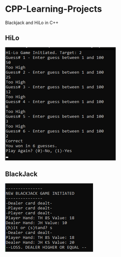 # CPP-Learning-Projects
Blackjack and HiLo in C++

## HiLo

![alt text](https://raw.githubusercontent.com/jatoran/CPP-Learning-Projects/main/images/HiLoSS1.png)


## BlackJack

![alt text](https://raw.githubusercontent.com/jatoran/CPP-Learning-Projects/main/images/BlackJackSS1.png)